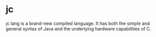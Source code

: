 # jc
jc lang is a brand-new compiled language. It has both the simple and general syntax of Java and the underlying hardware capabilities of C.
